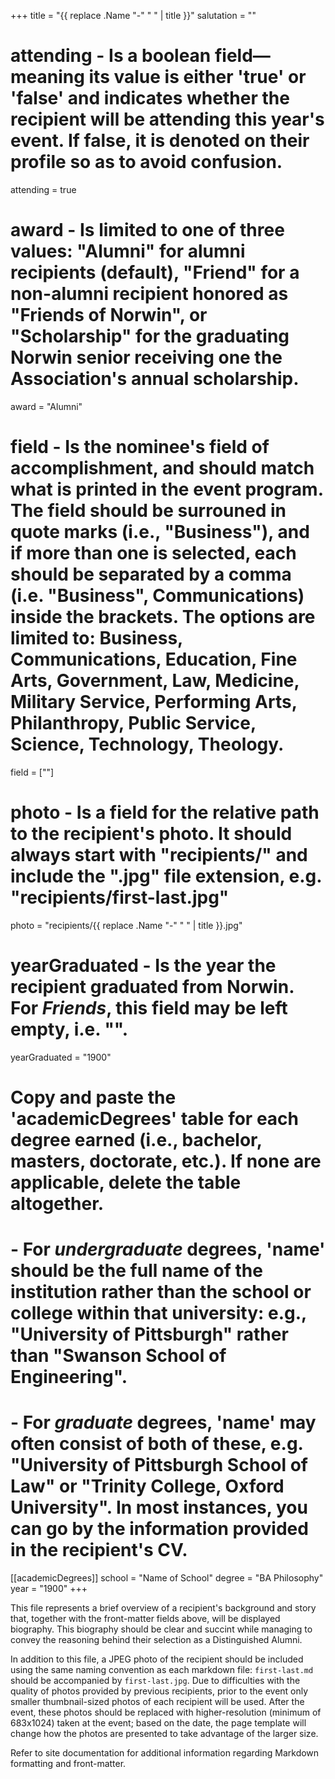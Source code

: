 +++
title         = "{{ replace .Name "-" " " | title }}"
salutation    = ""
# attending - Is a boolean field—meaning its value is either 'true' or 'false' and indicates whether the recipient will be attending this year's event. If false, it is denoted on their profile so as to avoid confusion.
attending     = true
# award - Is limited to one of three values: "Alumni" for alumni recipients (default), "Friend" for a non-alumni recipient honored as "Friends of Norwin", or "Scholarship" for the graduating Norwin senior receiving one the Association's annual scholarship.
award     = "Alumni"
# field - Is the nominee's field of accomplishment, and should match what is printed in the event program. The field should be surrouned in quote marks (i.e., "Business"), and if more than one is selected, each should be separated by a comma (i.e. "Business", Communications) inside the brackets. The options are limited to: Business, Communications, Education, Fine Arts, Government, Law, Medicine, Military Service, Performing Arts, Philanthropy, Public Service, Science, Technology, Theology.
field         = [""]
# photo - Is a field for the relative path to the recipient's photo. It should always start with "recipients/" and include the ".jpg" file extension, e.g. "recipients/first-last.jpg"
photo         = "recipients/{{ replace .Name "-" " " | title }}.jpg"
# yearGraduated - Is the year the recipient graduated from Norwin. For *Friends*, this field may be left empty, i.e. "".
yearGraduated = "1900"

# Copy and paste the 'academicDegrees' table for each degree earned (i.e., bachelor, masters, doctorate, etc.). If none are applicable, delete the table altogether.
#   - For *undergraduate* degrees, 'name' should be the full name of the institution rather than the school or college within that university: e.g., "University of Pittsburgh" rather than "Swanson School of Engineering".
#   - For *graduate* degrees, 'name' may often consist of both of these, e.g. "University of Pittsburgh School of Law" or "Trinity College, Oxford University". In most instances, you can go by the information provided in the recipient's CV.
[[academicDegrees]]
school = "Name of School"
degree = "BA Philosophy"
year   = "1900"
+++

This file represents a brief overview of a recipient's background and story that, together with the front-matter fields above, will be displayed biography. This biography should be clear and succint while managing to convey the reasoning behind their selection as a Distinguished Alumni.

In addition to this file, a JPEG photo of the recipient should be included using the same naming convention as each markdown file: ```first-last.md``` should be accompanied by ```first-last.jpg```. Due to difficulties with the quality of photos provided by previous recipients, prior to the event only smaller thumbnail-sized photos of each recipient will be used. After the event, these photos should be replaced with higher-resolution (minimum of 683x1024) taken at the event; based on the date, the page template will change how the photos are presented to take advantage of the larger size.

Refer to site documentation for additional information regarding Markdown formatting and front-matter.
